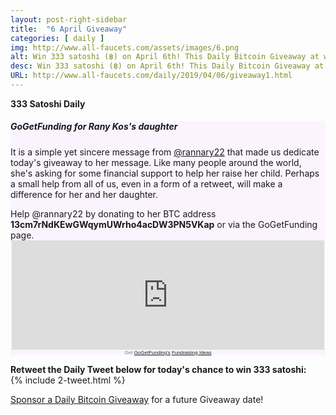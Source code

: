 ```yaml
---
layout: post-right-sidebar
title:  "6 April Giveaway"
categories: [ daily ]
img: http://www.all-faucets.com/assets/images/6.png
alt: Win 333 satoshi (฿) on April 6th! This Daily Bitcoin Giveaway at www.all-faucets.com is dedicated to @rannary22 and her daughter.
desc: Win 333 satoshi (฿) on April 6th! This Daily Bitcoin Giveaway at www.all-faucets.com is dedicated to @rannary22 and her daughter.
URL: http://www.all-faucets.com/daily/2019/04/06/giveaway1.html
---
```

**333 Satoshi Daily**

<link href="//cdn-images.mailchimp.com/embedcode/classic-10_7.css" rel="stylesheet" type="text/css">
<style type="/text/css">
	#mc_embed_signup{background:#fff; clear:left; font:14px Helvetica,Arial,sans-serif; }

</style>

<div class="sidebar-section" style="background-color:#fbf4ff">
     <h5><span>GoGetFunding for Rany Kos's daughter</span></h5>
     It is a simple yet sincere message from <a href="https://twitter.com/rannary22" target="_blank">@rannary22</a> that made us dedicate today's giveaway to her message.
		 Like many people around the world, she's asking for some financial support to help her raise her child.
		 Perhaps a small help from all of us, even in a form of a retweet, will make a difference for her and her daughter.
		 <p> </p>
		 Help  @rannary22 by donating to her BTC address <b>13cm7rNdKEwGWqymUWrho4acDW3PN5VKap</b> or via the GoGetFunding page.
		 <center>
<div style="width: 500px;"><iframe src='https://gogetfunding.com/embed-widget?campaignid=5941918&frame_type=t2' style='width: 100%; height: 175px; border: none;' scrolling='no'></iframe><div style='text-align: center;font-size:8px;font-family:Arial; color: #6D8191;'>Get <a href="https://gogetfunding.com">GoGetFunding's</a> <a href="https://gogetfunding.com/fundraising-ideas">Fundraising Ideas</a></div></div>
     </center>
</div>


<b>Retweet the Daily Tweet below for today's chance to win 333 satoshi:</b><br>
{% include  2-tweet.html %}

<a href="http://www.all-faucets.com/daily/2019/03/29/giveaway-sponsorship.html">Sponsor a Daily Bitcoin Giveaway</a> for a future Giveaway date!
